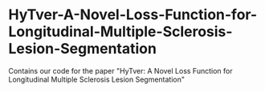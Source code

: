 # HyTver-A-Novel-Loss-Function-for-Longitudinal-Multiple-Sclerosis-Lesion-Segmentation
Contains our code for the paper "HyTver: A Novel Loss Function for Longitudinal Multiple Sclerosis Lesion Segmentation"
